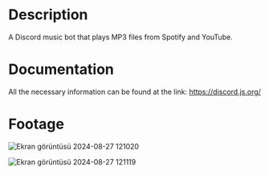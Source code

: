 # Description
A Discord music bot that plays MP3 files from Spotify and YouTube.

# Documentation
All the necessary information can be found at the link: 
https://discord.js.org/

# Footage
![Ekran görüntüsü 2024-08-27 121020](https://github.com/user-attachments/assets/c6a13c15-1f91-406c-ae19-2bc1626cd9a7)

![Ekran görüntüsü 2024-08-27 121119](https://github.com/user-attachments/assets/87ab0c1e-e85a-40d9-8a47-f64f586069ce)

